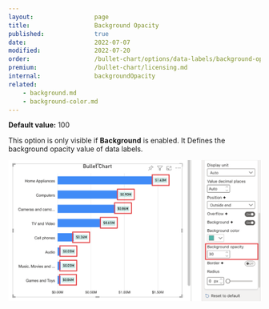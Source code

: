 ```yaml
---
layout:                 page
title:                  Background Opacity
published:              true
date:                   2022-07-07
modified:   	        2022-07-20
order:                  /bullet-chart/options/data-labels/background-opacity
premium:                /bullet-chart/licensing.md
internal:               backgroundOpacity
related:
    - background.md
    - background-color.md
---
```


**Default value:** 100

This option is only visible if **Background** is enabled. It Defines the background opacity value of data labels.

<img src="images/data-labels-background-opacity.png" width="700">  